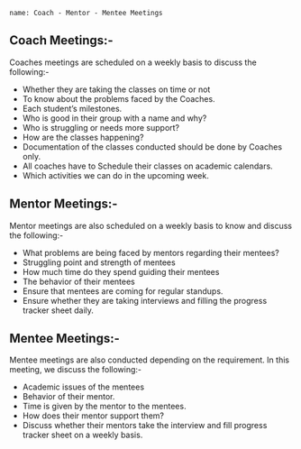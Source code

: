 ```ngMeta
name: Coach - Mentor - Mentee Meetings
```

## Coach Meetings:-

Coaches meetings are scheduled on a weekly basis to discuss the following:-
- Whether they are taking the classes on time or not 
- To know about the problems faced by the Coaches.
- Each student’s milestones.
- Who is good in their group with a name and why?
- Who is struggling or needs more support?
- How are the classes happening?
- Documentation of the classes conducted should be done by Coaches only.
- All coaches have to Schedule their classes on academic calendars.
- Which activities we can do in the upcoming week.

## Mentor Meetings:- 

Mentor meetings are also scheduled on a weekly basis to know and discuss the following:-
- What problems are being faced by mentors regarding their mentees?
- Struggling point and strength of mentees
- How much time do they spend guiding their mentees
- The behavior of their mentees
- Ensure that mentees are coming for regular standups.
- Ensure whether they are taking interviews and filling the progress tracker sheet daily.

## Mentee Meetings:-

Mentee meetings are also conducted depending on the requirement. In this meeting, we discuss the following:-
- Academic issues of the mentees 
- Behavior of their mentor.
- Time is given by the mentor to the mentees.
- How does their mentor support them?
- Discuss whether their mentors take the interview and fill progress tracker sheet on a weekly basis.
